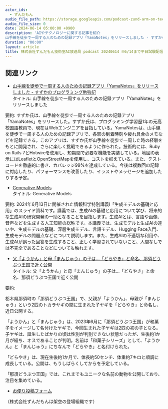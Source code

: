 ```yaml
---
actor_ids:
  - ずんだもん
audio_file_path: https://storage.googleapis.com/podcast-zund-arm-on-tech/audio/株式会社ずんだもん技術室AI放送局_podcast_20240614.mp3
audio_file_size: 0
date: 2024-06-14 05:00:00 +0900
description: 'AIやテクノロジーに関する記事を紹介  
山手線を徒歩で一周する人のための記録アプリ「YamaNotes」をリリースしました - すずかのプログラミング勉強記、Generative Models、父「ようかん」と母「まんじゅう」の子は…「どらやき」と命名、那須どうぶつ王国で近く公開、'
duration: "00:00"
layout: article
title: 株式会社ずんだもん技術室AI放送局 podcast 20240614 ※6/14まで平日試験配信中
---
```


## 関連リンク


- [山手線を徒歩で一周する人のための記録アプリ「YamaNotes」をリリースしました - すずかのプログラミング勉強記](https://suzuka-hk.hatenablog.com/entry/2024/06/13/082009)  
タイトル: 山手線を徒歩で一周する人のための記録アプリ「YamaNotes」をリリースしました

要約: すずか氏は、山手線を徒歩で一周する人のための記録アプリ「YamaNotes」をリリースした。すずか氏は、プログラミング学習歴1年の元高校国語教員で、現在はWebエンジニアを目指している。YamaNotesは、山手線を徒歩で一周する人のための記録アプリで、各駅の到着時刻や疲れ具合のメモなどを記録できる。このアプリは、すずか氏が山手線を徒歩で一周した時の経験をもとに開発され、さらに楽しく挑戦できるように作られた。技術的には、Ruby on Rails 7とHotwireを使用し、短期間で必要な機能を実装している。地図の表示にはLeafletとOpenStreetMapを使用し、コストを抑えている。また、テストコードを徹底的に書き、カバレッジ99%を達成している。今後は複数回の記録に対応したり、パフォーマンスを改善したり、イラストやメッセージを追加したりする予定。


- [Generative Models](https://speakerdeck.com/takahashihiroshi/generative-models)  
タイトル: Generative Models

要約: 2024年6月13日に開催された情報科学特別講義Ⅰ「生成モデルの基礎と応用」のスライド資料です。講義では、生成AIの基礎と応用について学び、将来的な生成AIの研究開発の一助となることを目指します。生成AIとは、言語や画像、音声などを生成する人工知能の総称です。本講義では、生成モデルと生成AIの違いや、生成モデルの基礎、深層生成モデル、言語モデル、Hugging Face入門、生成モデルの問題点などについて説明します。また、生成AIの不適切な利用や、生成AIが誤った回答を生成すること、正しく学習されていないこと、人間なしでは不完全であることなどについても触れます。


- [父「ようかん」と母「まんじゅう」の子は…「どらやき」と命名、那須どうぶつ王国で近く公開](https://www.yomiuri.co.jp/national/20240611-OYT1T50124/)  
タイトル: 父「ようかん」と母「まんじゅう」の子は…「どらやき」と命名、那須どうぶつ王国で近く公開

要約:

栃木県那須町の「那須どうぶつ王国」で、父親が「ようかん」、母親が「まんじゅう」という2匹のトカラヤギの間に生まれた子ヤギを「どらやき」と命名し、近日公開する。

「ようかん」と「まんじゅう」は、2023年6月に「那須どうぶつ王国」が和菓子をイメージして名付けたヤギで、今回生まれた子ヤギは2匹の初の子となる。子ヤギは、誕生したばかりの頃は性別が判別できない状態だったが、生後約1か月が経ち、オスであることが判明。名前は「和菓子シリーズ」として、「ようかん」と「まんじゅう」にちなんで「どらやき」と名付けられた。

「どらやき」は、現在生後約1か月で、体長約50センチ、体重約7キロと順調に成長している。公開は、もうしばらくしてからを予定している。

「那須どうぶつ王国」では、これまでもユニークな名前の動物を公開しており、注目を集めている。



- [お便り投稿フォーム](https://forms.gle/ffg4JTfqdiqK62qf9)

（株式会社ずんだもんは架空の登場組織です）
